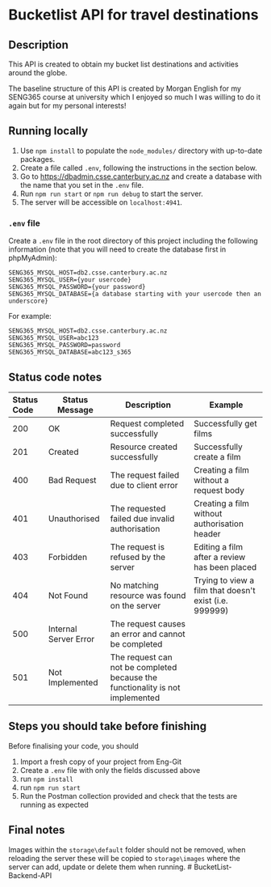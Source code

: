 # Bucketlist API for travel destinations

## Description

This API is created to obtain my bucket list destinations and activities around the globe. 

The baseline structure of this API is created by Morgan English for my SENG365 course at university
which I enjoyed so much I was willing to do it again but for my personal interests!

## Running locally

1. Use `npm install` to populate the `node_modules/` directory with up-to-date packages.
2. Create a file called `.env`, following the instructions in the section below.
3. Go to https://dbadmin.csse.canterbury.ac.nz and create a database with the name that you set in the `.env` file.
2. Run `npm run start` or `npm run debug` to start the server.
3. The server will be accessible on `localhost:4941`.

### `.env` file

Create a `.env` file in the root directory of this project including the following information (note that you will need
to create the database first in phpMyAdmin):

```
SENG365_MYSQL_HOST=db2.csse.canterbury.ac.nz
SENG365_MYSQL_USER={your usercode}
SENG365_MYSQL_PASSWORD={your password}
SENG365_MYSQL_DATABASE={a database starting with your usercode then an underscore}
```

For example:

```
SENG365_MYSQL_HOST=db2.csse.canterbury.ac.nz
SENG365_MYSQL_USER=abc123
SENG365_MYSQL_PASSWORD=password
SENG365_MYSQL_DATABASE=abc123_s365
```

## Status code notes

| Status Code | Status Message        | Description                                                                   | Example                                                |
|:------------|-----------------------|-------------------------------------------------------------------------------|--------------------------------------------------------|
| 200         | OK                    | Request completed successfully                                                | Successfully get films                                 |
| 201         | Created               | Resource created successfully                                                 | Successfully create a film                             |
| 400         | Bad Request           | The request failed due to client error                                        | Creating a film without a request body                 |
| 401         | Unauthorised          | The requested failed due invalid authorisation                                | Creating a film without authorisation header           |
| 403         | Forbidden             | The request is refused by the server                                          | Editing a film after a review has been placed          |
| 404         | Not Found             | No matching resource was found on the server                                  | Trying to view a film that doesn't exist (i.e. 999999) |
| 500         | Internal Server Error | The request causes an error and cannot be completed                           |                                                        |
| 501         | Not Implemented       | The request can not be completed because the functionality is not implemented |                                                        |

## Steps you should take before finishing

Before finalising your code, you should 
1. Import a fresh copy of your project from Eng-Git
2. Create a `.env` file with only the fields discussed above
3. run `npm install`
4. run `npm run start`
5. Run the Postman collection provided and check that the tests are running as expected

## Final notes
Images within the `storage\default` folder should not be removed, when reloading the server these will be copied to
`storage\images` where the server can add, update or delete them when running.
#   B u c k e t L i s t - B a c k e n d - A P I  
 